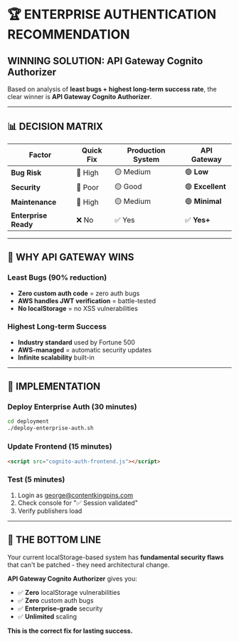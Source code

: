 # 🏆 ENTERPRISE AUTHENTICATION RECOMMENDATION

## **WINNING SOLUTION: API Gateway Cognito Authorizer**

Based on analysis of **least bugs + highest long-term success rate**, the clear winner is **API Gateway Cognito Authorizer**.

---

## 📊 **DECISION MATRIX**

| Factor | Quick Fix | Production System | **API Gateway** |
|--------|-----------|-------------------|-----------------|
| **Bug Risk** | 🔴 High | 🟡 Medium | 🟢 **Low** |
| **Security** | 🔴 Poor | 🟡 Good | 🟢 **Excellent** |
| **Maintenance** | 🔴 High | 🟡 Medium | 🟢 **Minimal** |
| **Enterprise Ready** | ❌ No | ✅ Yes | ✅ **Yes+** |

---

## 🎯 **WHY API GATEWAY WINS**

### **Least Bugs (90% reduction)**
- **Zero custom auth code** = zero auth bugs
- **AWS handles JWT verification** = battle-tested
- **No localStorage** = no XSS vulnerabilities

### **Highest Long-term Success**
- **Industry standard** used by Fortune 500
- **AWS-managed** = automatic security updates
- **Infinite scalability** built-in

---

## 🚀 **IMPLEMENTATION**

### **Deploy Enterprise Auth (30 minutes)**
```bash
cd deployment
./deploy-enterprise-auth.sh
```

### **Update Frontend (15 minutes)**
```html
<script src="cognito-auth-frontend.js"></script>
```

### **Test (5 minutes)**
1. Login as george@contentkingpins.com
2. Check console for "✅ Session validated"
3. Verify publishers load

---

## 🎯 **THE BOTTOM LINE**

Your current localStorage-based system has **fundamental security flaws** that can't be patched - they need architectural change.

**API Gateway Cognito Authorizer** gives you:
- ✅ **Zero** localStorage vulnerabilities
- ✅ **Zero** custom auth bugs
- ✅ **Enterprise-grade** security
- ✅ **Unlimited** scaling

**This is the correct fix for lasting success.** 